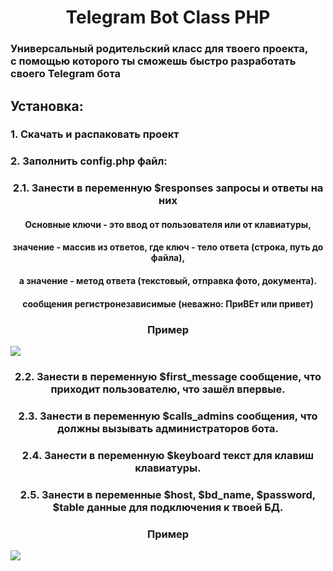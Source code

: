 <h1 align="center">
  Telegram Bot Class PHP
</h1>
<h3>Универсальный родительский класс для твоего проекта,<br> с помощью которого ты сможешь быстро разработать своего Telegram бота<br></h3>
<h2>Установка:</h2>
<h3>1. Скачать и распаковать проект</h3>
<h3>2. Заполнить config.php файл:</h3>
<h3 align="center">2.1. Занести в переменную $responses запросы и ответы на них</h3>
<h4 align="center">Основные ключи - это ввод от пользователя или от клавиатуры,</h4>
<h4 align="center">значение - массив из ответов, где ключ - тело ответа (строка, путь до файла),</h4>
<h4 align="center">а значение - метод ответа (текстовый, отправка фото, документа).</h4>
<h4 align="center">сообщения регистронезависимые (неважно: ПриВЕт или привет)</h4>
<h3 align="center">Пример</h3>
<img align="center" src="https://i.imgur.com/qm4Bkp7.png">
<h3 align="center">2.2. Занести в переменную $first_message сообщение, что приходит пользователю, что зашёл впервые.</h3>
<h3 align="center">2.3. Занести в переменную $calls_admins сообщения, что должны вызывать администраторов бота.</h3>
<h3 align="center">2.4. Занести в переменную $keyboard текст для клавиш клавиатуры.</h3>
<h3 align="center">2.5. Занести в переменные $host, $bd_name, $password, $table данные для подключения к твоей БД.</h3>
<h3 align="center">Пример</h3>
<img align="center" src="https://i.imgur.com/LcdaBcg.png">
